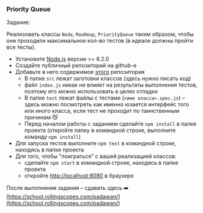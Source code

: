 ### Priority Queue

Задание:

Реализовать классы `Node`, `MaxHeap`, `PriorityQueue` таким образом, чтобы они проходили максимальное кол-во тестов (в идеале должны пройти все тесты).

* Установите [Node.js](https://nodejs.org/en/) версии >= 6.2.0
* Создайте публичный репозиторий на github-е
* Добавьте в него содержимое [этого](https://github.com/rolling-scopes-school/priority-queue) репозитория
  - В папке `src` лежат заготовки классов (здесь нужно писать код)
  - файл `index.js` никак не влияет на результаты выполнения тестов, поэтому его можно использовать в целях отладки
  - В папке `test` лежат файлы с тестами (`<имя класса>.spec.js`) – здесь можно посмотреть как именно юзается интерфейс того или иного класса, если тест не проходит по таинственным причинам :smirk_cat:
  - Перед началом работы с заданием сделайте `npm install` в папке проекта (откройте папку в командной строке, выполните команду `npm install`)
* Для запуска тестов выполните `npm test` в командной строке, находясь в папке проекта
* Для того, чтобы "поиграться" с вашей реализацией классов:
  - сделайте `npm start` в командной строке, находясь в папке проекта
  - откройте [http://localhost:8080](http://localhost:8080) в браузере

После выполнения задания – сдавать здесь :arrow_right: [https://school.rollingscopes.com/padawan/](https://school.rollingscopes.com/padawan/)
